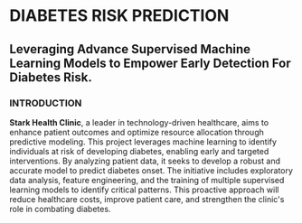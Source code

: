 # DIABETES RISK PREDICTION
## Leveraging Advance Supervised Machine Learning Models to Empower Early Detection For Diabetes Risk.

### INTRODUCTION
**Stark Health Clinic**, a leader in technology-driven healthcare, aims to enhance patient outcomes and optimize resource allocation through predictive modeling. This project leverages machine learning to identify individuals at risk of developing diabetes, enabling early and targeted interventions. By analyzing patient data, it seeks to develop a robust and accurate model to predict diabetes onset. The initiative includes exploratory data analysis, feature engineering, and the training of multiple supervised learning models to identify critical patterns. This proactive approach will reduce healthcare costs, improve patient care, and strengthen the clinic's role in combating diabetes.
